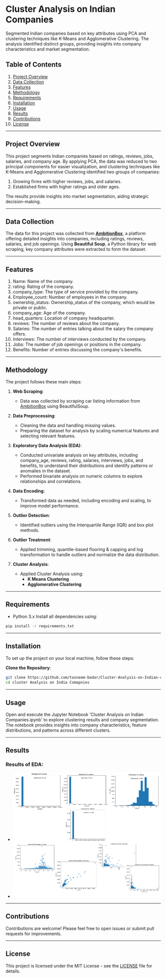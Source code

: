 # Cluster Analysis on Indian Companies

Segmented Indian companies based on key attributes using PCA and clustering techniques like K-Means and Agglomerative Clustering. The analysis identified distinct groups, providing insights into company characteristics and market segmentation.

## Table of Contents
1. [Project Overview](#project-overview)
2. [Data Collection](#data-collection)
3. [Features](#features)
4. [Methodology](#methodology)
5. [Requirements](#requirements)
6. [Installation](#installation)
7. [Usage](#usage)
8. [Results](#results)
9. [Contributions](#contributions)
10. [License](#license)
---------------------
## Project Overview
This project segments Indian companies based on ratings, reviews, jobs, salaries, and company age. By applying PCA, the data was reduced to two principal components for easier visualization, and clustering techniques like K-Means and Agglomerative Clustering identified two groups of companies:

1. Growing firms with higher reviews, jobs, and salaries.
2. Established firms with higher ratings and older ages.

The results provide insights into market segmentation, aiding strategic decision-making.

---------------------------
## Data Collection
The data for this project was collected from [**AmbitionBox**](https://www.ambitionbox.com/), a platform offering detailed insights into companies, including ratings, reviews, salaries, and job openings. Using **Beautiful Soup**, a Python library for web scraping, key company attributes were extracted to form the dataset.

------------------------
## Features 

1. Name: Name of the company.
2. rating: Rating of the company.
3. company_type: The type of service provided by the company.
4. Employee_count: Number of employees in the company.
5. ownership_status: Ownership_status of the company, which would be private or public.
6. company_age: Age of the company.
7. head_quarters: Location of company headquarter.
8. reviews: The number of reviews about the company.
9. Salaries: The number of entries talking about the salary the company offers.
10. Interviews: The number of interviews conducted by the company.
11. Jobs: The number of job openings or positions in the company.
12. Benefits: Number of entries discussing the company's benefits.

--------------------

## Methodology

The project follows these main steps:

1. **Web Scraping**:
   - Data was collected by scraping car listing information from [AmbitionBox](https://www.ambitionbox.com/) using BeautifulSoup.

2. **Data Preprocessing**:
   - Cleaning the data and handling missing values.
   - Preparing the dataset for analysis by scaling numerical features and selecting relevant features.

3. **Exploratory Data Analysis (EDA)**:
   - Conducted univariate analysis on key attributes, including company_age, reviews, rating, salaries, interviews, jobs, and benefits, to understand their 
     distributions and identify patterns or anomalies in the dataset.
   - Performed bivariate analysis on numeric columns to explore relationships and correlations.

4. **Data Encoding**:
   - Transformed data as needed, including encoding and scaling, to improve model performance.

5. **Outlier Detection**:
   - Identified outliers using the Interquartile Range (IQR) and box plot methods.

6. **Outlier Treatment**:
   - Applied trimming, quantile-based flooring & capping and log transformation to handle outliers and normalize the data distribution.
  
7. **Cluster Analysis**:
   - Applied Cluster Analysis using:
     - **K Means Clustering**
     - **Agglomerative Clustering**

-----------------------------

## Requirements

- Python 3.x
Install all dependencies using:

```bash
pip install -r requirements.txt
```
-------------------------

## Installation 

To set up the project on your local machine, follow these steps:

**Clone the Repository**:

```bash
git clone https://github.com/tasneem-badar/Cluster-Analysis-on-Indian-companies.git
cd cluster Analysis on India Comapnies
```
---------------------------

## Usage

Open and execute the Jupyter Notebook 'Cluster Analysis on Indian Companies.ipynb' to explore clustering results and company segmentation. The notebook provides insights into company characteristics, feature distributions, and patterns across different clusters.

---------------------

## Results 

### Results of EDA:

- ![EDA Visualization](images/EDA-Univariate-Analysis-Cluster-Analysis.png "Exploratory Data Analysis")
- ![EDA Visualization](images/EDA-Bivariate-Analysis-Cluster-Analysis.png "Exploratory Data Analysis")


---------------------
## Contributions

Contributions are welcome! Please feel free to open issues or submit pull requests for improvements.

----------------------
## License 
This project is licensed under the MIT License - see the [LICENSE](LICENSE) file for details.
  




